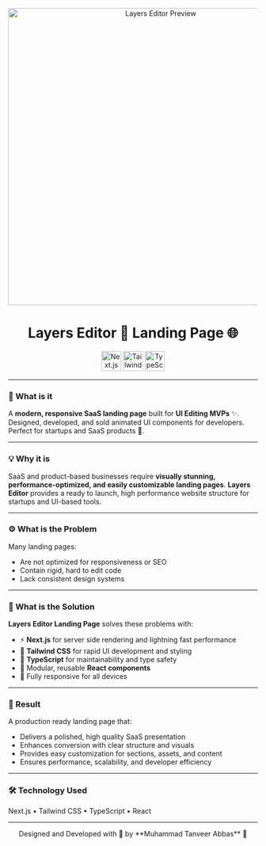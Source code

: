 <div align="center">
<img src="https://i.postimg.cc/3NW2LC04/Layer-editor.png" alt="Layers Editor Preview" width="600" />
<h1 align="center">Layers Editor 🎨 Landing Page 🌐</h1>
<div align="center">
  <img src="https://img.shields.io/badge/Next.js-black?style=for-the-badge&logo=next.js" height="40" alt="Next.js logo" />
  <img src="https://img.shields.io/badge/Tailwind_CSS-38B2AC?style=for-the-badge&logo=tailwind-css&logoColor=white" height="40" alt="Tailwind CSS logo" />
  <img src="https://img.shields.io/badge/TypeScript-3178C6?style=for-the-badge&logo=typescript&logoColor=white" height="40" alt="TypeScript logo" />
</div>
</div>

---

### 🧠 What is it

A **modern, responsive SaaS landing page** built for **UI Editing MVPs** ✨.
Designed, developed, and sold animated UI components for developers. Perfect for startups and SaaS products 🚀.

---

### 💡 Why it is

SaaS and product-based businesses require **visually stunning, performance-optimized, and easily customizable landing pages**.
**Layers Editor** provides a ready to launch, high performance website structure for startups and UI-based tools.

---

### ⚙️ What is the Problem

Many landing pages:

- Are not optimized for responsiveness or SEO
- Contain rigid, hard to edit code
- Lack consistent design systems

---

### 🧩 What is the Solution

**Layers Editor Landing Page** solves these problems with:

- ⚡ **Next.js** for server side rendering and lightning fast performance
- 🎨 **Tailwind CSS** for rapid UI development and styling
- 🧠 **TypeScript** for maintainability and type safety
- 🧩 Modular, reusable **React components**
- 📱 Fully responsive for all devices

---

### 🚀 Result

A production ready landing page that:

- Delivers a polished, high quality SaaS presentation
- Enhances conversion with clear structure and visuals
- Provides easy customization for sections, assets, and content
- Ensures performance, scalability, and developer efficiency

---

### 🛠️ Technology Used

Next.js • Tailwind CSS • TypeScript • React

---

<div align="center">
Designed and Developed with 🧠 by **Muhammad Tanveer Abbas** 🌟
</div>

